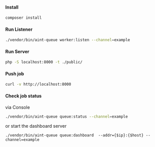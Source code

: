 #### Install

```bash
composer install
```

#### Run Listener

```bash
./vendor/bin/aint-queue worker:listen --channel=example
```

#### Run Server

```bash
php -S localhost:8000 -t ./public/
```

#### Push job

```bash
curl -v http://localhost:8000
```

#### Check job status

via Console

```bash
./vendor/bin/aint-queue queue:status --channel=example
```

or start the dashboard server

```
./vendor/bin/aint-queue queue:dashboard  --addr={$ip}:{$host} --channel=example
```